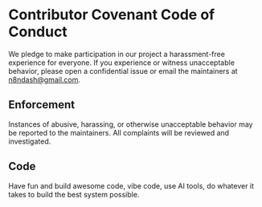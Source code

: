 # Contributor Covenant Code of Conduct

We pledge to make participation in our project a harassment-free experience for everyone. If you experience or witness unacceptable behavior, please open a confidential issue or email the maintainers at n8ndash@gmail.com.

## Enforcement
Instances of abusive, harassing, or otherwise unacceptable behavior may be reported to the maintainers. All complaints will be reviewed and investigated.

## Code
Have fun and build awesome code, vibe code, use AI tools, do whatever it takes to build the best system possible.